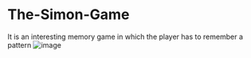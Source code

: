 # The-Simon-Game
It is an interesting memory game in which the player has to remember a pattern 
![image](https://user-images.githubusercontent.com/81105350/134469170-c8f288f3-944c-4c53-8530-056c2190e497.png)
